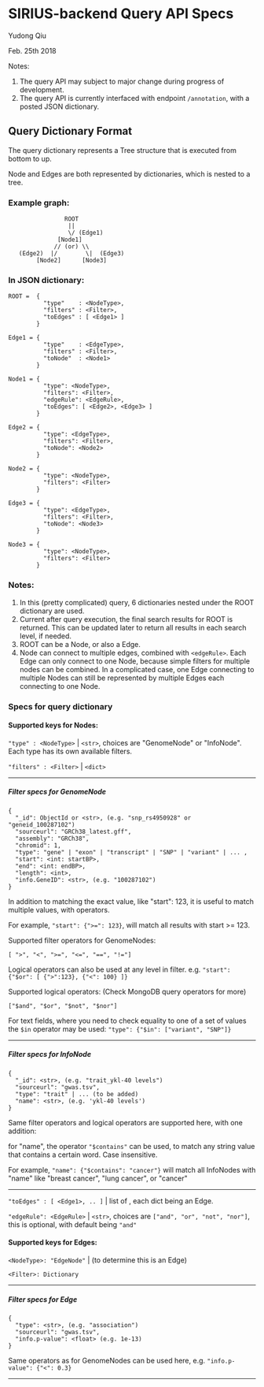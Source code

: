 # SIRIUS-backend Query API Specs

Yudong Qiu

Feb. 25th 2018

Notes: 
1. The query API may subject to major change during progress of development.
2. The query API is currently interfaced with endpoint `/annotation`, with a posted JSON dictionary.


## Query Dictionary Format  

The query dictionary represents a Tree structure that is executed from bottom to up.

Node and Edges are both represented by dictionaries, which is nested to a tree.


### Example graph:

                    ROOT
                     ||
                     \/ (Edge1)
                  [Node1]
                 // (or) \\
       (Edge2)  |/        \|  (Edge3)
            [Node2]      [Node3]


### In JSON dictionary:

```
ROOT =  {
          "type"    : <NodeType>,
          "filters" : <Filter>,
          "toEdges" : [ <Edge1> ]
        }

Edge1 = {
          "type"    : <EdgeType>,
          "filters" : <Filter>,
          "toNode"  : <Node1>
        }

Node1 = {
          "type": <NodeType>,
          "filters": <Filter>,
          "edgeRule": <EdgeRule>,
          "toEdges": [ <Edge2>, <Edge3> ]
        }

Edge2 = {
          "type": <EdgeType>,
          "filters": <Filter>,
          "toNode": <Node2>
        }

Node2 = {
          "type": <NodeType>,
          "filters": <Filter>
        }

Edge3 = {
          "type": <EdgeType>,
          "filters": <Filter>,
          "toNode": <Node3>
        }

Node3 = {
          "type": <NodeType>,
          "filters": <Filter>
        }
```

### Notes:

1. In this (pretty complicated) query, 6 dictionaries nested under the ROOT dictionary are used.
2. Current after query execution, the final search results for ROOT is returned. This can be updated later to return all results in each search level, if needed.
3. ROOT can be a Node, or also a Edge.
4. Node can connect to multiple edges, combined with `<edgeRule>`. Each Edge can only connect to one Node, because simple filters for multiple nodes can be combined. In a complicated case, one Edge connecting to multiple Nodes can still be represented by multiple Edges each connecting to one Node.


### Specs for query dictionary

#### Supported keys for Nodes:

`"type" : <NodeType>` | `<str>`, choices are "GenomeNode" or "InfoNode". Each type has its own available filters.

`"filters" : <Filter>` | `<dict>`
  
---------
  
##### Filter specs for GenomeNode
  
```
{
  "_id": ObjectId or <str>, (e.g. "snp_rs4950928" or "geneid_100287102")
  "sourceurl": "GRCh38_latest.gff",
  "assembly": "GRCh38",
  "chromid": 1,
  "type": "gene" | "exon" | "transcript" | "SNP" | "variant" | ... ,
  "start": <int: startBP>,
  "end": <int: endBP>,
  "length": <int>,
  "info.GeneID": <str>, (e.g. "100287102")
}
```

In addition to matching the exact value, like "start": 123, it is useful to match multiple values, with operators.
    
For example, `"start": {">=": 123}`, will match all results with start >= 123.
    
Supported filter operators for GenomeNodes:
    
```[ ">", "<", ">=", "<=", "==", "!="]```
    
Logical operators can also be used at any level in filter. e.g. `"start": {"$or": [ {">":123}, {"<": 100} ]}`
    
Supported logical operators: (Check MongoDB query operators for more)

```["$and", "$or", "$not", "$nor"]```

For text fields, where you need to check equality to one of a set of values the `$in` operator may be used:
```"type": {"$in": ["variant", "SNP"]}```
    
------------------

##### Filter specs for InfoNode

```
{
  "_id": <str>, (e.g. "trait_ykl-40 levels")
  "sourceurl": "gwas.tsv",
  "type": "trait" | ... (to be added)
  "name": <str>, (e.g. 'ykl-40 levels')
}
```

Same filter operators and logical operators are supported here, with one addition:

for "name", the operator `"$contains"` can be used, to match any string value that contains a certain word. Case insensitive.

For example, `"name": {"$contains": "cancer"}` will match all InfoNodes with "name" like "breast cancer", "lung cancer", or "cancer"
  
-------------------

`"toEdges" : [ <Edge1>, .. ]` | list of <dict>, each dict being an Edge.

`"edgeRule": <EdgeRule>` | `<str>`, choices are `["and", "or", "not", "nor"]`, this is optional, with default being `"and"`




#### Supported keys for Edges:

`<NodeType>: "EdgeNode"` | (to determine this is an Edge)

`<Filter>: Dictionary`

-------------------------

##### Filter specs for Edge

```
{
  "type": <str>, (e.g. "association")
  "sourceurl": "gwas.tsv",
  "info.p-value": <float> (e.g. 1e-13)
}
```

Same operators as for GenomeNodes can be used here, e.g. `"info.p-value": {"<": 0.3}`

-------------------------
